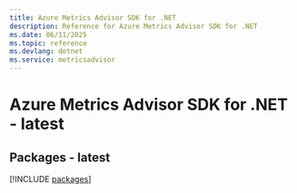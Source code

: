 ```yaml
---
title: Azure Metrics Advisor SDK for .NET
description: Reference for Azure Metrics Advisor SDK for .NET
ms.date: 06/11/2025
ms.topic: reference
ms.devlang: dotnet
ms.service: metricsadvisor
---
```

# Azure Metrics Advisor SDK for .NET - latest
## Packages - latest
[!INCLUDE [packages](metrics-advisor-index.md)]